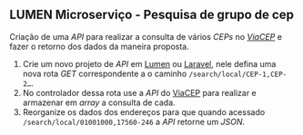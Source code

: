## LUMEN Microserviço - Pesquisa de grupo de cep

Criação de uma *API* para realizar a consulta de vários *CEPs* no *[ViaCEP](https://viacep.com.br/)* e fazer o retorno dos dados da maneira proposta. 

1. Crie um novo projeto de *API* em [Lumen](https://lumen.laravel.com/docs/9.x) ou [Laravel](https://laravel.com/), nele defina uma nova rota *GET* correspondente a o caminho `/search/local/CEP-1,CEP-2…`.
2. No controlador dessa rota use a *API* do [ViaCEP](https://viacep.com.br/) para realizar e armazenar em *array* a consulta de cada.
3. Reorganize os dados dos endereços para que quando acessado `/search/local/01001000,17560-246` a *API* retorne um *JSON*.
